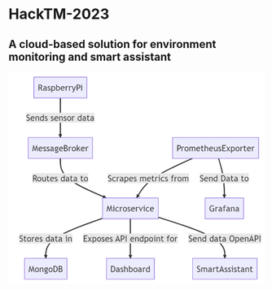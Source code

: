 # HackTM-2023
## A cloud-based solution for environment monitoring and smart assistant

![Diagram](./Ingester/diagram.png)

